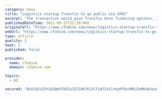 ```yaml
---
category: news
title: "Logistics startup Transfix to go public via SPAC"
excerpt: "The transaction would give Transfix more financing options, including for potential mergers and acquisitions down the road, but the company’s main focus is on organic growth, CFO Christian Lee told the Wall Street Journal."
publishedDateTime: 2021-09-21T22:29:00Z
originalUrl: "https://www.cfodive.com/news/logistics-startup-transfix-to-go-public-via-spac/606921/"
webUrl: "https://www.cfodive.com/news/logistics-startup-transfix-to-go-public-via-spac/606921/"
type: article
quality: 2
heat: 2
published: false

provider:
  name: cfodive
  domain: cfodive.com

topics:
  - AI

secured: "BvXib5sG5YLB3Qm5fkESu3ZCS467KJ/CfiA7ZzCi+byRf0vnMKiEeMKnAJoxmcFqZlhrMXVvstqZmE6I4URgdpNaCwnETmOArGivODV5gETMf4vfCQQukvCp3gNjOBT9MjAVpFRD+Vy+hBPwM8sZA3ImStiOIKqBiE6AkzOg6HtajeIzOUY1wh5o6bmaaD4LWuyZh/Lu2mrOViH/TJnYQy8F7TRjiTndB9OOSyIzS+ll3DnHbwJxCEsnPhV44WOObArEESYD0EN8iYd4Kd5hQucoatVIjgL4RLUwk6PMM+fuUbS3jWBh4JX4B0S37XnofMtBA2TQFj41nlwUFBbcNapwT0qyV3an2xpXFgo1tJs=;Eg/EWSTLlCVS4CNg7jmnfA=="
---
```


